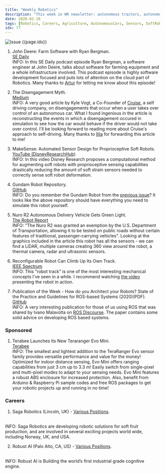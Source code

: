 ```yaml
---
title: "Weekly Robotics"
description: "This week in WR newsletter: autonomous tractors, autonomous cars disengagements, soft robotics sensing, repository with gundam robot and more!"
date: 2020-02-10
tags: [Robotics, Careers, Agriculture, AutonomousCars, Sensors, SoftRobotics, MobileRobots]
idx: 77
---
```

![Issue {{page.idx}}](/img/headers/{{page.idx}}.jpg "Issue {{page.idx}}")

1) John Deere: Farm Software with Ryan Bergman.
<br>[SE Daily](https://softwareengineeringdaily.com/2020/02/03/john-deere-farm-software-with-ryan-bergman/)<br>
INFO: In this SE Daily podcast episode Ryan Bergman, a software engineer at John Deere, talks about software for farming equipment and a whole infrastructure involved. This podcast episode is highly software development focused and puts lots of attention on the cloud part of Robotics. Many thanks to [Artur](https://github.com/ArturSkowronski) for letting me know about this episode!

2) The Disengagement Myth.
<br>[Medium](https://medium.com/cruise/the-disengagement-myth-1b5cbdf8e239)<br>
INFO: A very good article by Kyle Vogt, a Co-Founder of [Cruise](https://www.getcruise.com/), a self driving company, on disengagements that occur when a user takes over control of an autonomous car. What I found ingenious in the article is reconstructing the events in which a disengagement occured in simulation to see how the car would behave if the driver would not take over control. I'll be looking forward to reading more about Cruise's approach to self-driving. Many thanks to [Illia](https://www.linkedin.com/in/illia-sheremet-68bbab105/) for forwarding this article to me!

3) MakeSense: Automated Sensor Design for Proprioceptive Soft Robots.
<br>[YouTube (DisneyResearchHub)](https://youtu.be/gSI_UMDh5aw)<br>
INFO: In this video Disney Research proposes a computational method for augmenting soft robots with proprioceptive sensing capabilities drastically reducing the amount of soft strain sensors needed to correctly sense soft robot deformation.

4) Gundam Robot Repository.
<br>[GitHub](https://github.com/gundam-global-challenge/gundam_robot)<br>
INFO: Do you remember the Gundam Robot from the [previous issue](https://weeklyrobotics.com/weekly-robotics-76)? It looks like the above repository should have everything you need to simulate this robot yourself.

5) Nuro R2 Autonomous Delivery Vehicle Gets Green Light.
<br>[The Robot Report](https://www.therobotreport.com/nuro-r2-autonomous-delivery-vehicle-gets-green-light/)<br>
INFO: "The Nuro R2 was granted an exemption by the U.S. Department of Transportation, allowing it to be tested on public roads without certain features of traditional, passenger-carrying vehicles". Looking at the graphics included in the article this robot has all the sensors - we can find a LiDAR, multiple cameras creating 360 view around the robot, a thermal camera, radar and ultrasonic sensors.

6) Reconfigurable Robot Can Climb Up Its Own Track.
<br>[IEEE Spectrum](https://spectrum.ieee.org/automaton/robotics/robotics-hardware/reconfigurable-robot-can-climb-up-its-own-track)<br>
INFO: This "robot track" is one of the most interesting mechanical concepts I've seen in a while. I recommend watching [the video](https://youtu.be/L_seM8sRPik) presenting the robot in action.

7) Publication of the Week - How do you Architect your Robots? State of the Practice and Guidelines for ROS-based Systems (2020)(PDF).
<br>[GitHub](https://github.com/S2-group/icse-seip-2020-replication-package/blob/master/ICSE_SEIP_2020.pdf)<br>
INFO: A very interesting publication for those of us using ROS that was shared by Ivano Malavolta on [ROS Discourse](https://discourse.ros.org/t/guidelines-on-how-to-architect-ros-based-systems/12641). The paper contains some solid advice on developing ROS based systems.

### Sponsored

1) Terabee Launches Its New Teraranger Evo Mini.
<br>[Terabee](https://www.terabee.com/shop/lidar-tof-range-finders/teraranger-evo-mini/?utm_source=newsletter&utm_medium=weekly%20robotics)<br>
INFO: The smallest and lightest addition to the TeraRanger Evo sensor family provides versatile performance and value for the money! Optimized for indoor distance sensing, Evo Mini offers ranging capabilities from just 3 cm up to 3.3 m! Easily switch from single-pixel and multi-pixel modes to adapt to your sensing needs. Evo Mini features a robust ABS enclosure for increased protection. Also, benefit from Arduino & Raspberry Pi sample codes and free ROS packages to get your robotic projects up and running in no time!

### Careers

1) Saga Robotics (Lincoln, UK) - [Various Positions](https://www.indeedjobs.com/saga-robotics-ltd/jobs).
<br>
INFO: Saga Robotics are developing robotic solutions for soft fruit production, and are involved in several exciting projects world wide, including Norway, UK, and USA.

2) Robust AI (Palo Alto, CA, US) - [Various Positions](https://www.robust.ai/were-hiring).
<br>
INFO: Robust AI is Building the world’s first industrial grade cognitive engine.
